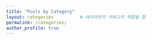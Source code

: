 ```yaml
---
title: "Posts by Category"
layout: categories          # 레이아웃이 카테고리 역할을 함
permalink: /categories/
author_profile: true
---
```

